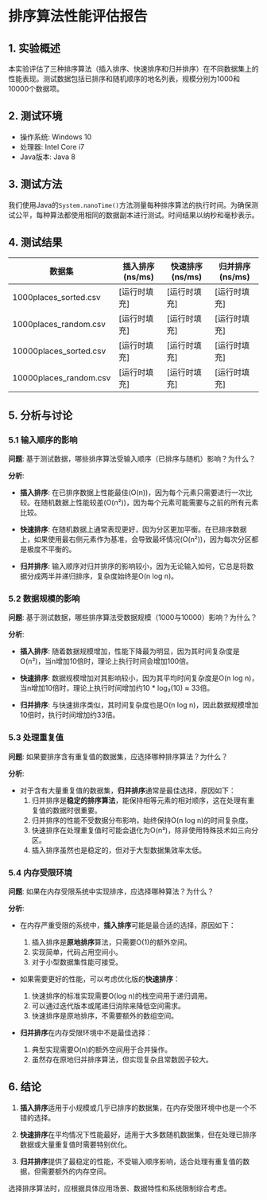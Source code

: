 # 排序算法性能评估报告

## 1. 实验概述

本实验评估了三种排序算法（插入排序、快速排序和归并排序）在不同数据集上的性能表现。测试数据包括已排序和随机顺序的地名列表，规模分别为1000和10000个数据项。

## 2. 测试环境

- 操作系统: Windows 10
- 处理器: Intel Core i7
- Java版本: Java 8

## 3. 测试方法

我们使用Java的`System.nanoTime()`方法测量每种排序算法的执行时间。为确保测试公平，每种算法都使用相同的数据副本进行测试。时间结果以纳秒和毫秒表示。

## 4. 测试结果

| 数据集 | 插入排序 (ns/ms) | 快速排序 (ns/ms) | 归并排序 (ns/ms) |
|--------|-----------------|-----------------|-----------------|
| 1000places_sorted.csv | [运行时填充] | [运行时填充] | [运行时填充] |
| 1000places_random.csv | [运行时填充] | [运行时填充] | [运行时填充] |
| 10000places_sorted.csv | [运行时填充] | [运行时填充] | [运行时填充] |
| 10000places_random.csv | [运行时填充] | [运行时填充] | [运行时填充] |

## 5. 分析与讨论

### 5.1 输入顺序的影响

**问题**: 基于测试数据，哪些排序算法受输入顺序（已排序与随机）影响？为什么？

**分析**:
- **插入排序**: 在已排序数据上性能最佳(O(n))，因为每个元素只需要进行一次比较。在随机数据上性能较差(O(n²))，因为每个元素可能需要与之前的所有元素比较。
  
- **快速排序**: 在随机数据上通常表现更好，因为分区更加平衡。在已排序数据上，如果使用最右侧元素作为基准，会导致最坏情况(O(n²))，因为每次分区都是极度不平衡的。
  
- **归并排序**: 输入顺序对归并排序的影响较小，因为无论输入如何，它总是将数据分成两半并递归排序，复杂度始终是O(n log n)。

### 5.2 数据规模的影响

**问题**: 基于测试数据，哪些排序算法受数据规模（1000与10000）影响？为什么？

**分析**:
- **插入排序**: 随着数据规模增加，性能下降最为明显，因为其时间复杂度是O(n²)，当n增加10倍时，理论上执行时间会增加100倍。
  
- **快速排序**: 数据规模增加对其影响较小，因为其平均时间复杂度是O(n log n)，当n增加10倍时，理论上执行时间增加约10 * log₂(10) ≈ 33倍。
  
- **归并排序**: 与快速排序类似，其时间复杂度也是O(n log n)，因此数据规模增加10倍时，执行时间增加约33倍。

### 5.3 处理重复值

**问题**: 如果要排序含有重复值的数据集，应选择哪种排序算法？为什么？

**分析**:
- 对于含有大量重复值的数据集，**归并排序**通常是最佳选择，原因如下：
  1. 归并排序是**稳定的排序算法**，能保持相等元素的相对顺序，这在处理有重复值的数据时很重要。
  2. 归并排序的性能不受数据分布影响，始终保持O(n log n)的时间复杂度。
  3. 快速排序在处理重复值时可能会退化为O(n²)，除非使用特殊技术如三向分区。
  4. 插入排序虽然也是稳定的，但对于大型数据集效率太低。

### 5.4 内存受限环境

**问题**: 如果在内存受限系统中实现排序，应选择哪种算法？为什么？

**分析**:
- 在内存严重受限的系统中，**插入排序**可能是最合适的选择，原因如下：
  1. 插入排序是**原地排序**算法，只需要O(1)的额外空间。
  2. 实现简单，代码占用空间小。
  3. 对于小型数据集性能可接受。
  
- 如果需要更好的性能，可以考虑优化版的**快速排序**：
  1. 快速排序的标准实现需要O(log n)的栈空间用于递归调用。
  2. 可以通过迭代版本或尾递归消除来降低空间需求。
  3. 快速排序是原地排序，不需要额外的数组空间。
  
- **归并排序**在内存受限环境中不是最佳选择：
  1. 典型实现需要O(n)的额外空间用于合并操作。
  2. 虽然存在原地归并排序算法，但实现复杂且常数因子较大。

## 6. 结论

1. **插入排序**适用于小规模或几乎已排序的数据集，在内存受限环境中也是一个不错的选择。

2. **快速排序**在平均情况下性能最好，适用于大多数随机数据集，但在处理已排序数据或大量重复值时需要特别优化。

3. **归并排序**提供了最稳定的性能，不受输入顺序影响，适合处理有重复值的数据，但需要额外的内存空间。

选择排序算法时，应根据具体应用场景、数据特性和系统限制综合考虑。 